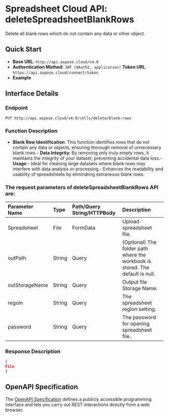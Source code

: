 # **Spreadsheet Cloud API: deleteSpreadsheetBlankRows**

Delete all blank rows which do not contain any data or other object. 


## **Quick Start**

- **Base URL**: `http://api.aspose.cloud/v4.0`
- **Authentication Method**: `JWT (OAuth2, application)`  **Token URL**: `https://api.aspose.cloud/connect/token`
- **Example** 

## **Interface Details**

### **Endpoint** 

```
PUT http://api.aspose.cloud/v4.0/cells/delete/blank-rows
```
### **Function Description**
- **Blank Row Identification**: This function identifies rows that do not contain any data or objects, ensuring thorough removal of unnecessary blank rows.- **Data Integrity**: By removing only truly empty rows, it maintains the integrity of your dataset, preventing accidental data loss.- **Usage**:- Ideal for cleaning large datasets where blank rows may interfere with data analysis or processing.- Enhances the readability and usability of spreadsheets by eliminating extraneous blank rows.

### The request parameters of **deleteSpreadsheetBlankRows** API are: 

| Parameter Name | Type | Path/Query String/HTTPBody | Description | 
| :- | :- | :- |:- | 
|Spreadsheet|File|FormData|Upload spreadsheet file.|
|outPath|String|Query|(Optional) The folder path where the workbook is stored. The default is null.|
|outStorageName|String|Query|Output file Storage Name.|
|regoin|String|Query|The spreadsheet region setting.|
|password|String|Query|The password for opening spreadsheet file.|

### **Response Description**
```json
{
File
}
```


## OpenAPI Specification

The [OpenAPI Specification](https://reference.aspose.cloud/cells/#/TransformController/DeleteSpreadsheetBlankRows) defines a publicly accessible programming interface and lets you carry out REST interactions directly from a web browser.

